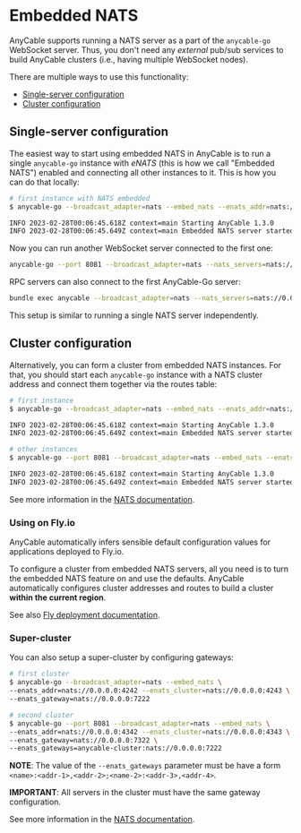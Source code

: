 # Embedded NATS

AnyCable supports running a NATS server as a part of the `anycable-go` WebSocket server. Thus, you don't need any _external_ pub/sub services to build AnyCable clusters (i.e., having multiple WebSocket nodes).

There are multiple ways to use this functionality:

- [Single-server configuration](#single-server-configuration)
- [Cluster configuration](#cluster-configuration)

## Single-server configuration

The easiest way to start using embedded NATS in AnyCable is to run a single `anycable-go` instance with _eNATS_ (this is how we call "Embedded NATS") enabled and connecting all other instances to it. This is how you can do that locally:

```sh
# first instance with NATS embedded
$ anycable-go --broadcast_adapter=nats --embed_nats --enats_addr=nats://0.0.0.0:4242

INFO 2023-02-28T00:06:45.618Z context=main Starting AnyCable 1.3.0
INFO 2023-02-28T00:06:45.649Z context=main Embedded NATS server started: nats://127.0.0.1:4242
```

Now you can run another WebSocket server connected to the first one:

```sh
anycable-go --port 8081 --broadcast_adapter=nats --nats_servers=nats://0.0.0.0:4242
```

RPC servers can also connect to the first AnyCable-Go server:

```sh
bundle exec anycable --broadcast_adapter=nats --nats_servers=nats://0.0.0.0:4242
```

This setup is similar to running a single NATS server independently.

## Cluster configuration

Alternatively, you can form a cluster from embedded NATS instances. For that, you should start each `anycable-go` instance with a NATS cluster address and connect them together via the routes table:

```sh
# first instance
$ anycable-go --broadcast_adapter=nats --embed_nats --enats_addr=nats://0.0.0.0:4242 --enats_cluster=nats://0.0.0.0:4243

INFO 2023-02-28T00:06:45.618Z context=main Starting AnyCable 1.3.0
INFO 2023-02-28T00:06:45.649Z context=main Embedded NATS server started: nats://127.0.0.1:4242 (cluster: nats://0.0.0.0:4243, cluster_name: anycable-cluster)

# other instances
$ anycable-go --port 8081 --broadcast_adapter=nats --embed_nats --enats_addr=nats://0.0.0.0:4342 --enats_cluster=nats://0.0.0.0:4343 --enats_cluster_routes=nats://0.0.0.0:4243

INFO 2023-02-28T00:06:45.618Z context=main Starting AnyCable 1.3.0
INFO 2023-02-28T00:06:45.649Z context=main Embedded NATS server started: nats://127.0.0.1:4342 (cluster: nats://0.0.0.0:4343, cluster_name: anycable-cluster, routes: nats://0.0.0.0:4243)
```

See more information in the [NATS documentation](https://docs.nats.io/running-a-nats-service/configuration/clustering).

### Using on Fly.io

AnyCable automatically infers sensible default configuration values for applications deployed to Fly.io.

To configure a cluster from embedded NATS servers, all you need is to turn the embedded NATS feature on and use the defaults. AnyCable automatically configures cluster addresses and routes to build a cluster **within the current region**.

See also [Fly deployment documentation](../deployment/fly.md).

### Super-cluster

You can also setup a super-cluster by configuring gateways:

```sh
# first cluster
$ anycable-go --broadcast_adapter=nats --embed_nats \
--enats_addr=nats://0.0.0.0:4242 --enats_cluster=nats://0.0.0.0:4243 \
--enats_gateway=nats://0.0.0.0:7222

# second cluster
$ anycable-go --port 8081 --broadcast_adapter=nats --embed_nats \
--enats_addr=nats://0.0.0.0:4342 --enats_cluster=nats://0.0.0.0:4343 \
--enats_gateway=nats://0.0.0.0:7322 \
--enats_gateways=anycable-cluster:nats://0.0.0.0:7222
```

**NOTE**: The value of the `--enats_gateways` parameter must be have a form `<name>:<addr-1>,<addr-2>;<name-2>:<addr-3>,<addr-4>`.

**IMPORTANT**: All servers in the cluster must have the same gateway configuration.

See more information in the [NATS documentation](https://docs.nats.io/running-a-nats-service/configuration/clustering).

